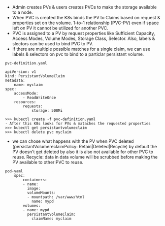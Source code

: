- Admin creates PVs & users creates PVCs to make the storage available to a node.
- When PVC is created the K8s binds the PV to Claims based on request & properties set on the volume. 1-to-1 relationship (PVC-PV) even if space left on PV it cannot be utilized for another PVC.
- PVC is assigned to a PV by request properties like Sufficient Capacity, Access Modes, Volume Modes, Storage Class, Selector. Also, labels & slectors can be used to bind PVC to PV. 
- If there are multiple possible matches for a single claim, we can use labels & selectors on pvc to bind to a particlar persistant volume. 

```
pvc-definition.yaml

apiVersion: v1
kind: PersistantVolumeClaim
metadata:
    name: myclaim
spec:
    accessMode:
        - ReadWriteOnce
    resources:
        requests: 
            storage: 500Mi

>>> kubectl create -f pvc-definition.yaml
- After this K8s looks for PVs & mataches the requested properties
>>> kubectl get persistantvolumeclaim
>>> kubectl delete pvc myclaim
```
- we can chose what happens with the PV when PVC deleted (persistantVolumereclaimPolicy: Retain|Deleted|Recycle) by default the PV doesn't get deleted by also it is also not available for other PVC to reuse. Recycle: data in data volume will be scrubbed before making the PV available to other PVC to reuse.
```
pod-yaml
    spec:
        containers:
        - name:
          image:
          volumeMounts:
          - mountpath: /var/www/html
            name: mypd
        volumes:
        - name: mypd
          persistantVolumeClaim:
            claimName: myclaim
```